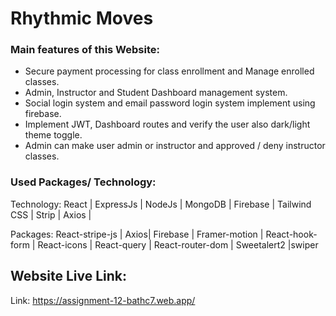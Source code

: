 
<h1>Rhythmic Moves</h1>
<h3>Main features of this Website:</h3>

<ul>
  <li>Secure payment processing for class enrollment and Manage enrolled classes.</li>
  <li>Admin, Instructor and Student Dashboard management system.</li>
  <li>Social login system and email password login system implement using firebase.</li>
  <li>Implement JWT, Dashboard routes and verify the user also dark/light theme toggle.</li>
  <li>Admin can make user admin or instructor and approved / deny instructor classes.</li>
</ul>

<h3>Used Packages/ Technology:</h3>
<p>Technology: React | ExpressJs | NodeJs | MongoDB | Firebase | Tailwind CSS | Strip | Axios | </p>
<p>Packages: React-stripe-js | Axios| Firebase | Framer-motion | React-hook-form | React-icons | React-query | React-router-dom | Sweetalert2
|swiper </p>


<h2>Website Live Link:</h2>
<p>Link: <a href="https://assignment-12-bathc7.web.app/" target="_blank">https://assignment-12-bathc7.web.app/</a> </p>